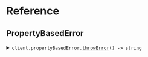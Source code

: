 # Reference
## PropertyBasedError
<details><summary><code>client.propertyBasedError.<a href="/src/api/resources/propertyBasedError/client/Client.ts">throwError</a>() -> string</code></summary>
<dl>
<dd>

#### 📝 Description

<dl>
<dd>

<dl>
<dd>

GET request that always throws an error
</dd>
</dl>
</dd>
</dl>

#### 🔌 Usage

<dl>
<dd>

<dl>
<dd>

```typescript
await client.propertyBasedError.throwError();

```
</dd>
</dl>
</dd>
</dl>

#### ⚙️ Parameters

<dl>
<dd>

<dl>
<dd>

**requestOptions:** `PropertyBasedError.RequestOptions` 
    
</dd>
</dl>
</dd>
</dl>


</dd>
</dl>
</details>
